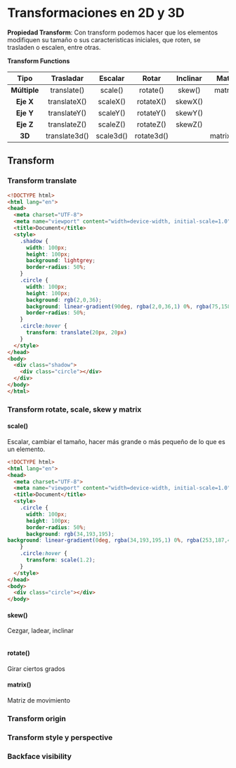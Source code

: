 # Transformaciones en 2D y 3D

**Propiedad Transform**: Con transform podemos hacer que los elementos modifiquen su tamaño o sus caracteristicas iniciales, que roten, se trasladen o escalen, entre otras.

**Transform Functions**

**Tipo** | **Trasladar** | **Escalar** | **Rotar** | **Inclinar** | **Matriz** | **Perspectiva**
:---: | :---: | :---: | :---: | :---: | :---: | :---:
**Múltiple** | translate() | scale() | rotate() | skew() | matrix() | perspective()
**Eje X** | translateX() | scaleX() | rotateX() | skewX() |  |
**Eje Y** | translateY() | scaleY() | rotateY() | skewY() |  |
**Eje Z** | translateZ() | scaleZ() | rotateZ() | skewZ() |  |
**3D** | translate3d() | scale3d() | rotate3d() |  | matrix3d() |

## Transform



### Transform translate

```html
<!DOCTYPE html>
<html lang="en">
<head>
  <meta charset="UTF-8">
  <meta name="viewport" content="width=device-width, initial-scale=1.0">
  <title>Document</title>
  <style>
    .shadow {
      width: 100px;
      height: 100px;
      background: lightgrey;
      border-radius: 50%;
    }
    .circle {
      width: 100px;
      height: 100px;
      background: rgb(2,0,36);
      background: linear-gradient(90deg, rgba(2,0,36,1) 0%, rgba(75,158,75,1) 49%, rgba(0,212,255,1) 100%);
      border-radius: 50%;
    }
    .circle:hover {
      transform: translate(20px, 20px)
    }
  </style>
</head>
<body>
  <div class="shadow">
    <div class="circle"></div>
  </div>
</body>
</html>
```

### Transform rotate, scale, skew y matrix

#### scale()

Escalar, cambiar el tamaño, hacer más grande o más pequeño de lo que es un elemento.

```html
<!DOCTYPE html>
<html lang="en">
<head>
  <meta charset="UTF-8">
  <meta name="viewport" content="width=device-width, initial-scale=1.0">
  <title>Document</title>
  <style>
    .circle {
      width: 100px;
      height: 100px;
      border-radius: 50%;
      background: rgb(34,193,195);
background: linear-gradient(0deg, rgba(34,193,195,1) 0%, rgba(253,187,45,1) 100%);
    }
    .circle:hover {
      transform: scale(1.2);
    }
  </style>
</head>
<body>
  <div class="circle"></div>
</body>
```

#### skew()

Cezgar, ladear, inclinar

```html

```

#### rotate()

Girar ciertos grados

#### matrix()

Matriz de movimiento

### Transform origin

### Transform style y perspective

### Backface visibility
